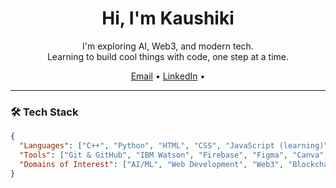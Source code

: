 <h1 align="center">Hi, I'm Kaushiki</h1>

<p align="center">
  I'm exploring AI, Web3, and modern tech.<br>
  Learning to build cool things with code, one step at a time.
</p>

<p align="center">
  <a href="mailto:kaushikiparashar02@gmail/com">Email</a> • 
  <a href="https://www.linkedin.com/in/kaushiki-parashar-754661258">LinkedIn</a> • 
 
</p>


---

### 🛠️ Tech Stack

```json
{
  "Languages": ["C++", "Python", "HTML", "CSS", "JavaScript (learning)"],
  "Tools": ["Git & GitHub", "IBM Watson", "Firebase", "Figma", "Canva", "VS Code"],
  "Domains of Interest": ["AI/ML", "Web Development", "Web3", "Blockchain", "IoT (V2X systems)"]
}
